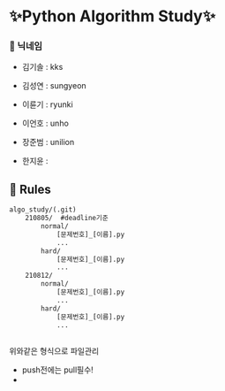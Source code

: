 # &#10024;Python Algorithm Study&#10024;



### &#128204; 닉네임

- 김기솔 : kks

- 김성연 : sungyeon

- 이륜기 : ryunki

- 이언호 : unho

- 장준범 : unilion
- 한지윤 : 



## &#128204; Rules

```tex
algo_study/(.git)
	210805/  #deadline기준
		normal/
			[문제번호]_[이름].py
			...
		hard/
			[문제번호]_[이름].py
			...
	210812/
		normal/
			[문제번호]_[이름].py
			...
		hard/
			[문제번호]_[이름].py
			...
	
```

위와같은 형식으로 파일관리

- push전에는 pull필수!
- 



